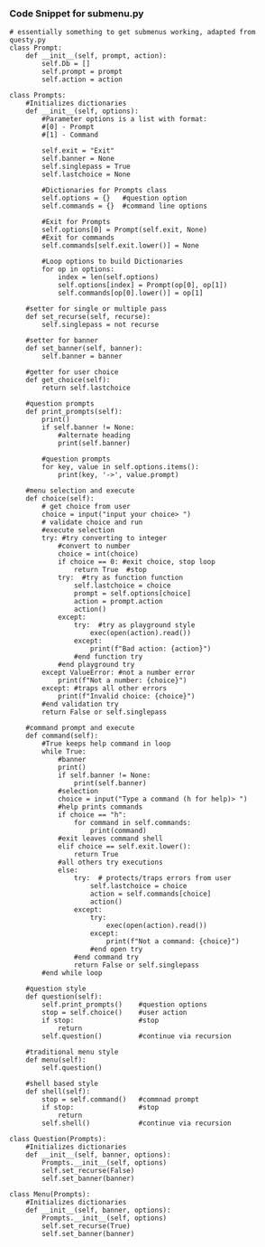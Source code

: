 ### Code Snippet for submenu.py

    # essentially something to get submenus working, adapted from questy.py
    class Prompt:
        def __init__(self, prompt, action):
            self.Db = []
            self.prompt = prompt
            self.action = action

    class Prompts:
        #Initializes dictionaries
        def __init__(self, options):
            #Parameter options is a list with format:
            #[0] - Prompt
            #[1] - Command

            self.exit = "Exit"
            self.banner = None
            self.singlepass = True
            self.lastchoice = None

            #Dictionaries for Prompts class
            self.options = {}   #question option
            self.commands = {}  #command line options

            #Exit for Prompts
            self.options[0] = Prompt(self.exit, None)
            #Exit for commands
            self.commands[self.exit.lower()] = None

            #Loop options to build Dictionaries
            for op in options:
                index = len(self.options)
                self.options[index] = Prompt(op[0], op[1])
                self.commands[op[0].lower()] = op[1]

        #setter for single or multiple pass
        def set_recurse(self, recurse):
            self.singlepass = not recurse

        #setter for banner
        def set_banner(self, banner):
            self.banner = banner

        #getter for user choice
        def get_choice(self):
            return self.lastchoice

        #question prompts
        def print_prompts(self):
            print()
            if self.banner != None:
                #alternate heading
                print(self.banner)

            #question prompts
            for key, value in self.options.items():
                print(key, '->', value.prompt)

        #menu selection and execute
        def choice(self):
            # get choice from user
            choice = input("input your choice> ")
            # validate choice and run
            #execute selection
            try: #try converting to integer
                #convert to number
                choice = int(choice)
                if choice == 0: #exit choice, stop loop
                    return True  #stop
                try:  #try as function function
                    self.lastchoice = choice
                    prompt = self.options[choice]
                    action = prompt.action
                    action()
                except:
                    try:  #try as playground style
                        exec(open(action).read())
                    except:
                        print(f"Bad action: {action}")
                    #end function try
                #end playground try
            except ValueError: #not a number error
                print(f"Not a number: {choice}")
            except: #traps all other errors
                print(f"Invalid choice: {choice}")
            #end validation try
            return False or self.singlepass

        #command prompt and execute
        def command(self):
            #True keeps help command in loop
            while True:
                #banner
                print()
                if self.banner != None:
                    print(self.banner)
                #selection
                choice = input("Type a command (h for help)> ")
                #help prints commands
                if choice == "h":
                    for command in self.commands:
                        print(command)
                #exit leaves command shell
                elif choice == self.exit.lower():
                    return True
                #all others try executions
                else:
                    try:  # protects/traps errors from user
                        self.lastchoice = choice
                        action = self.commands[choice]
                        action()
                    except:
                        try:
                            exec(open(action).read())
                        except:
                            print(f"Not a command: {choice}")
                        #end open try
                    #end command try
                    return False or self.singlepass
            #end while loop

        #question style
        def question(self):
            self.print_prompts()    #question options
            stop = self.choice()    #user action
            if stop:                #stop
                return
            self.question()         #continue via recursion

        #traditional menu style
        def menu(self):
            self.question()

        #shell based style
        def shell(self):
            stop = self.command()   #commnad prompt
            if stop:                #stop
                return
            self.shell()            #continue via recursion

    class Question(Prompts):
        #Initializes dictionaries
        def __init__(self, banner, options):
            Prompts.__init__(self, options)
            self.set_recurse(False)
            self.set_banner(banner)

    class Menu(Prompts):
        #Initializes dictionaries
        def __init__(self, banner, options):
            Prompts.__init__(self, options)
            self.set_recurse(True)
            self.set_banner(banner)
